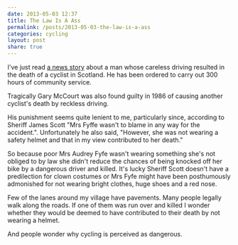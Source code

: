 ```yaml
---
date: 2013-05-03 12:37
title: The Law Is A Ass
permalink: /posts/2013-05-03-the-law-is-a-ass
categories: cycling
layout: post
share: true
---
```


I've just read [a news story](http://www.bbc.co.uk/news/uk-scotland-edinburgh-east-fife-22397918) about a man whose careless driving resulted in the death of a cyclist in Scotland. He has been ordered to carry out 300 hours of community service.

Tragically Gary McCourt was also found guilty in 1986 of causing another cyclist's death by reckless driving.

His punishment seems quite lenient to me, particularly since, according to Sheriff James Scott "Mrs Fyffe wasn't to blame in any way for the accident.". Unfortunately he also said, "However, she was not wearing a safety helmet and that in my view contributed to her death."

So because poor Mrs Audrey Fyfe wasn't wearing something she's not obliged to by law she didn't reduce the chances of being knocked off her bike by a dangerous driver and killed. It's lucky Sheriff Scott doesn't have a predilection for clown costumes or Mrs Fyfe might have been posthumously admonished for not wearing bright clothes, huge shoes and a red nose.

Few of the lanes around my village have pavements. Many people legally walk along the roads. If one of them was run over and killed I wonder whether they would be deemed to have contributed to their death by not wearing a helmet.

And people wonder why cycling is perceived as dangerous.
